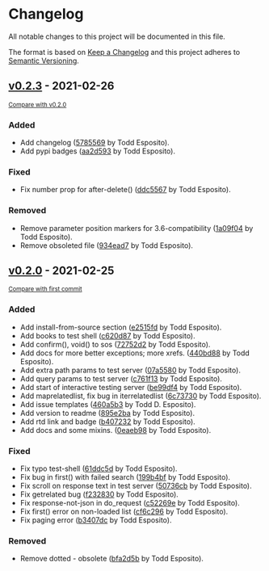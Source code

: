 # Changelog
All notable changes to this project will be documented in this file.

The format is based on [Keep a Changelog](http://keepachangelog.com/en/1.0.0/)
and this project adheres to [Semantic Versioning](http://semver.org/spec/v2.0.0.html).

## [v0.2.3](https://github.com/tdesposito/pyZohoAPI/releases/tag/v0.2.3) - 2021-02-26

<small>[Compare with v0.2.0](https://github.com/tdesposito/pyZohoAPI/compare/v0.2.0...v0.2.3)</small>

### Added
- Add changelog ([5785569](https://github.com/tdesposito/pyZohoAPI/commit/57855691af312e2705d4b93b749b63b2225005c1) by Todd Esposito).
- Add pypi badges ([aa2d593](https://github.com/tdesposito/pyZohoAPI/commit/aa2d593c28c3d64a128eedebcf10f777714aef95) by Todd Esposito).

### Fixed
- Fix number prop for after-delete() ([ddc5567](https://github.com/tdesposito/pyZohoAPI/commit/ddc5567982f07c235ebff3a253b04264bc4d96cd) by Todd Esposito).

### Removed
- Remove parameter position markers for 3.6-compatibility ([1a09f04](https://github.com/tdesposito/pyZohoAPI/commit/1a09f04ac6769f093615b70f1dd528be2c641669) by Todd Esposito).
- Remove obsoleted file ([934ead7](https://github.com/tdesposito/pyZohoAPI/commit/934ead766a55623c642c3da5a8827486e60e2b2d) by Todd Esposito).


## [v0.2.0](https://github.com/tdesposito/pyZohoAPI/releases/tag/v0.2.0) - 2021-02-25

<small>[Compare with first commit](https://github.com/tdesposito/pyZohoAPI/compare/4617c8f940003a6cc57dc94b8e42b1feab851d11...v0.2.0)</small>

### Added
- Add install-from-source section ([e2515fd](https://github.com/tdesposito/pyZohoAPI/commit/e2515fddaea03e63bb48150c61fe4631c6c2869c) by Todd Esposito).
- Add books to test shell ([c620d87](https://github.com/tdesposito/pyZohoAPI/commit/c620d87f5c9a6975835df793e341fdf259425c0a) by Todd Esposito).
- Add confirm(), void() to sos ([72752d2](https://github.com/tdesposito/pyZohoAPI/commit/72752d27970ad1184a02eff4d641754b4f346348) by Todd Esposito).
- Add docs for more better exceptions; more xrefs. ([440bd88](https://github.com/tdesposito/pyZohoAPI/commit/440bd8845448f63839e2bf04d748590b5b099d9c) by Todd Esposito).
- Add extra path params to test server ([07a5580](https://github.com/tdesposito/pyZohoAPI/commit/07a5580efe1d35cc43ad781739037dd405ac4c8a) by Todd Esposito).
- Add query params to test server ([c761f13](https://github.com/tdesposito/pyZohoAPI/commit/c761f13b82f099d120247e1856794741ad42896a) by Todd Esposito).
- Add start of interactive testing server ([be99df4](https://github.com/tdesposito/pyZohoAPI/commit/be99df4241b066443a0724b29e7408b7daf06246) by Todd Esposito).
- Add maprelatedlist, fix bug in iterrelatedlist ([6c73730](https://github.com/tdesposito/pyZohoAPI/commit/6c737306bedeec9c7f6a0879101e51d920dd560a) by Todd Esposito).
- Add issue templates ([460a5b3](https://github.com/tdesposito/pyZohoAPI/commit/460a5b35324e6ca2a13882c4e64c8399b1f741f1) by Todd D. Esposito).
- Add version to readme ([895e2ba](https://github.com/tdesposito/pyZohoAPI/commit/895e2bad171ac6e2defde006cae4cae59ecdf6e4) by Todd Esposito).
- Add rtd link and badge ([b407232](https://github.com/tdesposito/pyZohoAPI/commit/b4072322b3410ee191546255d984ffa99c782000) by Todd Esposito).
- Add docs and some mixins. ([0eaeb98](https://github.com/tdesposito/pyZohoAPI/commit/0eaeb981d0974d2710ba5868e8c11a1b335ab3a0) by Todd Esposito).

### Fixed
- Fix typo test-shell ([61ddc5d](https://github.com/tdesposito/pyZohoAPI/commit/61ddc5d45dad6918c848d018817ba32a6b329dbe) by Todd Esposito).
- Fix bug in first() with failed search ([199b4bf](https://github.com/tdesposito/pyZohoAPI/commit/199b4bfad81ad208347ee94e36b7997cf7a606c0) by Todd Esposito).
- Fix scroll on response text in test server ([50736cb](https://github.com/tdesposito/pyZohoAPI/commit/50736cb7b4e7c11f2650f82e29f1275530fe32a2) by Todd Esposito).
- Fix getrelated bug ([f232830](https://github.com/tdesposito/pyZohoAPI/commit/f232830bdae2812b60be1310c173dbd8215a15bf) by Todd Esposito).
- Fix response-not-json in do_request ([c52269e](https://github.com/tdesposito/pyZohoAPI/commit/c52269edd8f283a6eff502ec4d4d2c7acddd233a) by Todd Esposito).
- Fix first() error on non-loaded list ([cf6c296](https://github.com/tdesposito/pyZohoAPI/commit/cf6c2969082b163358764fd617cf78ffc01725c2) by Todd Esposito).
- Fix paging error ([b3407dc](https://github.com/tdesposito/pyZohoAPI/commit/b3407dcf07e148dbf603f84f23d326ce645a5fa2) by Todd Esposito).

### Removed
- Remove dotted - obsolete ([bfa2d5b](https://github.com/tdesposito/pyZohoAPI/commit/bfa2d5b7ef89c7da48d1f453017e2ee6825fe544) by Todd Esposito).
